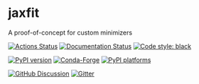# jaxfit
A proof-of-concept for custom minimizers

[![Actions Status][actions-badge]][actions-link]
[![Documentation Status][rtd-badge]][rtd-link]
[![Code style: black][black-badge]][black-link]

[![PyPI version][pypi-version]][pypi-link]
[![Conda-Forge][conda-badge]][conda-link]
[![PyPI platforms][pypi-platforms]][pypi-link]

[![GitHub Discussion][github-discussions-badge]][github-discussions-link]
[![Gitter][gitter-badge]][gitter-link]




[actions-badge]:            https://github.com/lgray/jaxfit/workflows/CI/badge.svg
[actions-link]:             https://github.com/lgray/jaxfit/actions
[black-badge]:              https://img.shields.io/badge/code%20style-black-000000.svg
[black-link]:               https://github.com/psf/black
[conda-badge]:              https://img.shields.io/conda/vn/conda-forge/jaxfit
[conda-link]:               https://github.com/conda-forge/jaxfit-feedstock
[github-discussions-badge]: https://img.shields.io/static/v1?label=Discussions&message=Ask&color=blue&logo=github
[github-discussions-link]:  https://github.com/lgray/jaxfit/discussions
[gitter-badge]:             https://badges.gitter.im/https://github.com/lgray/jaxfit/community.svg
[gitter-link]:              https://gitter.im/https://github.com/lgray/jaxfit/community?utm_source=badge&utm_medium=badge&utm_campaign=pr-badge
[pypi-link]:                https://pypi.org/project/jaxfit/
[pypi-platforms]:           https://img.shields.io/pypi/pyversions/jaxfit
[pypi-version]:             https://badge.fury.io/py/jaxfit.svg
[rtd-badge]:                https://readthedocs.org/projects/jaxfit/badge/?version=latest
[rtd-link]:                 https://jaxfit.readthedocs.io/en/latest/?badge=latest
[sk-badge]:                 https://scikit-hep.org/assets/images/Scikit--HEP-Project-blue.svg

